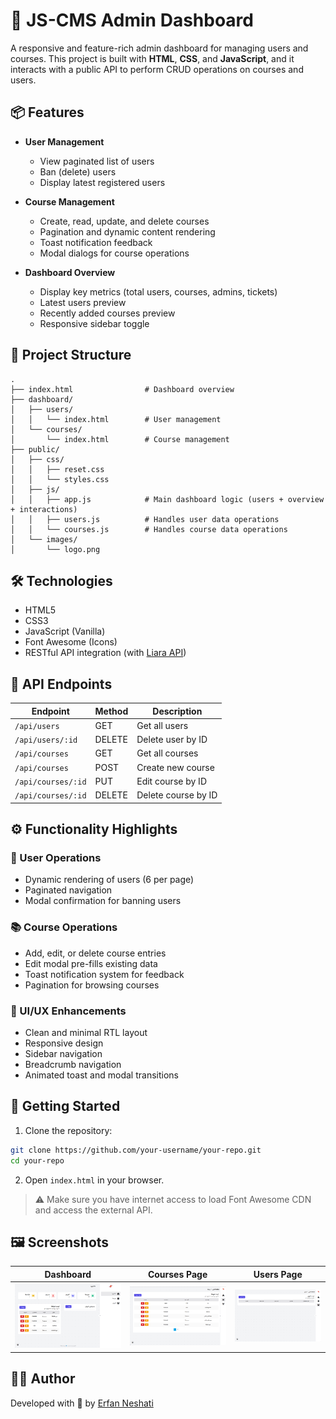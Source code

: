 # 🧠 JS-CMS Admin Dashboard

A responsive and feature-rich admin dashboard for managing users and courses. This project is built with **HTML**, **CSS**, and **JavaScript**, and it interacts with a public API to perform CRUD operations on courses and users.

## 📦 Features

- **User Management**
  - View paginated list of users
  - Ban (delete) users
  - Display latest registered users

- **Course Management**
  - Create, read, update, and delete courses
  - Pagination and dynamic content rendering
  - Toast notification feedback
  - Modal dialogs for course operations

- **Dashboard Overview**
  - Display key metrics (total users, courses, admins, tickets)
  - Latest users preview
  - Recently added courses preview
  - Responsive sidebar toggle

## 📁 Project Structure

```
.
├── index.html                # Dashboard overview
├── dashboard/
│   ├── users/
│   │   └── index.html        # User management
│   └── courses/
│       └── index.html        # Course management
├── public/
│   ├── css/
│   │   ├── reset.css
│   │   └── styles.css
│   ├── js/
│   │   ├── app.js            # Main dashboard logic (users + overview + interactions)
│   │   ├── users.js          # Handles user data operations
│   │   └── courses.js        # Handles course data operations
│   └── images/
│       └── logo.png
```

## 🛠️ Technologies

- HTML5  
- CSS3  
- JavaScript (Vanilla)  
- Font Awesome (Icons)  
- RESTful API integration (with [Liara API](https://js-cms.iran.liara.run))

## 🔌 API Endpoints

| Endpoint            | Method | Description           |
|---------------------|--------|-----------------------|
| `/api/users`        | GET    | Get all users         |
| `/api/users/:id`    | DELETE | Delete user by ID     |
| `/api/courses`      | GET    | Get all courses       |
| `/api/courses`      | POST   | Create new course     |
| `/api/courses/:id`  | PUT    | Edit course by ID     |
| `/api/courses/:id`  | DELETE | Delete course by ID   |

## ⚙️ Functionality Highlights

### 👥 User Operations

- Dynamic rendering of users (6 per page)
- Paginated navigation
- Modal confirmation for banning users

### 📚 Course Operations

- Add, edit, or delete course entries
- Edit modal pre-fills existing data
- Toast notification system for feedback
- Pagination for browsing courses

### 🎨 UI/UX Enhancements

- Clean and minimal RTL layout
- Responsive design
- Sidebar navigation
- Breadcrumb navigation
- Animated toast and modal transitions

## 🚀 Getting Started

1. Clone the repository:

```bash
git clone https://github.com/your-username/your-repo.git
cd your-repo
```

2. Open `index.html` in your browser.

> ⚠️ Make sure you have internet access to load Font Awesome CDN and access the external API.

## 🖼️ Screenshots

| Dashboard | Courses Page | Users Page |
|----------|--------------|------------|
| ![](https://github.com/erfan-ne/Admin-CMS/blob/master/public/images/dashboard.png) | ![](https://github.com/erfan-ne/Admin-CMS/blob/master/public/images/courses%20page.png) | ![](https://github.com/erfan-ne/Admin-CMS/blob/master/public/images/users%20page.png) |

## 👨‍💻 Author

Developed with 💙 by [Erfan Neshati](https://github.com/erfan-ne)
